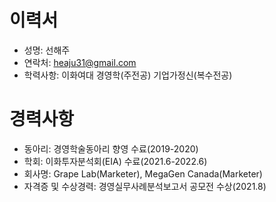 # 이력서
* 성명: 선해주
* 연락처: heaju31@gmail.com
* 학력사항: 이화여대 경영학(주전공) 기업가정신(복수전공)
# 경력사항
* 동아리: 경영학술동아리 향영 수료(2019-2020)
* 학회: 이화투자분석회(EIA) 수료(2021.6-2022.6)
* 회사명: Grape Lab(Marketer), MegaGen Canada(Marketer)
* 자격증 및 수상경력: 경영실무사례분석보고서 공모전 수상(2021.8) 
